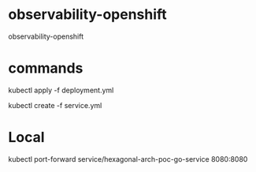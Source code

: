 # observability-openshift

observability-openshift

# commands

kubectl apply -f deployment.yml

kubectl create -f service.yml

# Local

kubectl port-forward service/hexagonal-arch-poc-go-service 8080:8080
